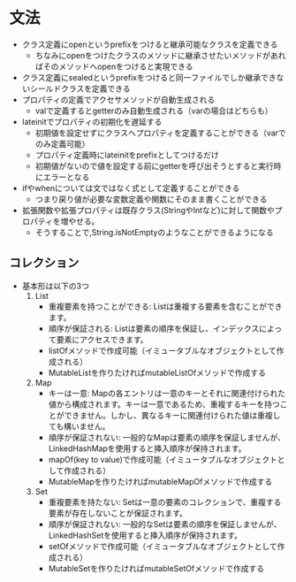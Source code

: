 # 文法
* クラス定義にopenというprefixをつけると継承可能なクラスを定義できる
  * ちなみにopenをつけたクラスのメソッドに継承させたいメソッドがあればそのメソッドへopenをつけると実現できる
* クラス定義にsealedというprefixをつけると同一ファイルでしか継承できないシールドクラスを定義できる
* プロパティの定義でアクセサメソッドが自動生成される
  * valで定義するとgetterのみ自動生成される（varの場合はどちらも）
* lateinitでプロパティの初期化を遅延する
  * 初期値を設定せずにクラスへプロパティを定義することができる（varでのみ定義可能）
  * プロパティ定義時にlateinitをprefixとしてつけるだけ
  * 初期値がないので値を設定する前にgetterを呼び出そうとすると実行時にエラーとなる
* ifやwhenについては文ではなく式として定義することができる
  * つまり戻り値が必要な変数定義や関数にそのまま書くことができる
* 拡張関数や拡張プロパティは既存クラス(StringやIntなど)に対して関数やプロパティを増やせる。
  * そうすることで,String.isNotEmptyのようなことができるようになる
## コレクション
* 基本形は以下の3つ
  1. List
     * 重複要素を持つことができる: Listは重複する要素を含むことができます。 
     * 順序が保証される: Listは要素の順序を保証し、インデックスによって要素にアクセスできます。 
     * listOfメソッドで作成可能（イミュータブルなオブジェクトとして作成される）
     * MutableListを作りたければmutableListOfメソッドで作成する
  2. Map
      * キーは一意: Mapの各エントリは一意のキーとそれに関連付けられた値から構成されます。キーは一意であるため、重複するキーを持つことができません。しかし、異なるキーに関連付けられた値は重複しても構いません。
      * 順序が保証されない: 一般的なMapは要素の順序を保証しませんが、LinkedHashMapを使用すると挿入順序が保持されます。
      * mapOf(key to value)で作成可能（イミュータブルなオブジェクトとして作成される）
      * MutableMapを作りたければmutableMapOfメソッドで作成する
  3. Set
      * 重複要素を持たない: Setは一意の要素のコレクションで、重複する要素が存在しないことが保証されます。
      * 順序が保証されない: 一般的なSetは要素の順序を保証しませんが、LinkedHashSetを使用すると挿入順序が保持されます。
      * setOfメソッドで作成可能（イミュータブルなオブジェクトとして作成される）
      * MutableSetを作りたければmutableSetOfメソッドで作成する